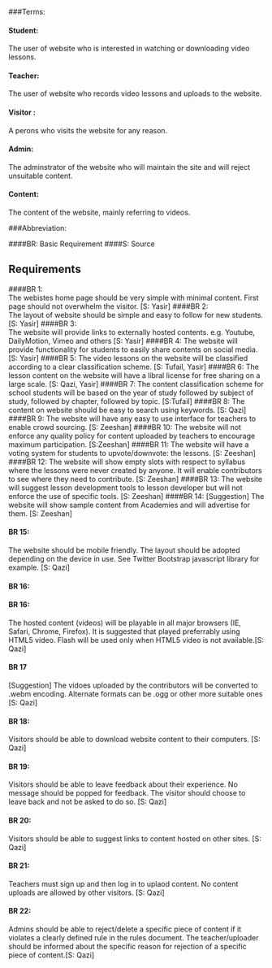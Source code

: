 ###Terms:

#### Student: 
The user of website who is interested in watching or downloading video lessons.

#### Teacher:
The user of website who records video lessons and uploads to the website.

#### Visitor :

A perons who visits the website for any reason.

#### Admin:
The adminstrator of the website who will maintain the site and will reject unsuitable content.

#### Content:
The content of the website, mainly referring to videos.


###Abbreviation:

####BR:    Basic Requirement
####S:     Source

## Requirements

####BR 1:  
The webistes home page should be very simple with minimal content. First page should not overwhelm the visitor. [S: Yasir]
####BR 2:  
The layout of website should be simple and easy to follow for new students. [S: Yasir]
####BR 3:  
The website will provide links to externally hosted contents. e.g. Youtube, DailyMotion, Vimeo and others [S: Yasir]
####BR 4:
The website will provide functionality for students to easily share contents on social media. [S: Yasir]
####BR 5: 
The video lessons on the website will be classified according to a clear classification scheme. [S: Tufail, Yasir]
####BR 6: 
The lesson content on the website will have a libral license for free sharing on a large scale. [S: Qazi, Yasir]
####BR 7: 
The content classification scheme for school students will be based on the year of study followed by subject of study, followed 
by chapter, followed by topic. [S:Tufail]
####BR 8: 
The content on website should be easy to search using keywords. [S: Qazi]
####BR 9:
The website will have any easy to use interface for teachers to enable crowd sourcing. [S: Zeeshan]
####BR 10:
The website will not enforce any quality policy for content uploaded by teachers to encourage maximum participation. [S:Zeeshan]
####BR 11:
The website will have a voting system for students to upvote/downvote: the lessons. [S: Zeeshan]
####BR 12: 
The website will show empty slots with respect to syllabus where the lessons were never created by anyone. 
It will enable contributors to see where they need to contribute. [S: Zeeshan]
####BR 13:
The website will suggest lesson development tools to lesson developer but will not enforce the use of specific tools. [S: Zeeshan]
####BR 14:
[Suggestion] The website will show sample content from Academies and will advertise for them. [S: Zeeshan]

#### BR 15:
The website should be mobile friendly. The layout should be adopted depending on the device in use. 
See Twitter Bootstrap javascript library for example.  [S: Qazi]
#### BR 16: 

#### BR 16: 
The hosted content (videos) will be playable in all major browsers (IE, Safari, Chrome, Firefox). 
It is suggested that played preferrably using HTML5 video.
Flash will be used only when HTML5 video is not available.[S: Qazi]

#### BR 17
[Suggestion] The vidoes uploaded by the contributors will be converted to .webm encoding.
 Alternate formats can be .ogg or other more suitable ones [S: Qazi]

#### BR 18:
Visitors should be able to download website content to their computers. [S: Qazi] 

#### BR 19: 
Visitors should be able to leave feedback about their experience. No message should be popped for feedback. 
The visitor should choose to leave back and not be asked to do so. [S: Qazi]

#### BR 20:
Visitors should be able to suggest links to content hosted on other sites. [S: Qazi]

#### BR 21:
Teachers must sign up and then log in to uplaod content. No content uploads are allowed by other visitors. [S: Qazi]

#### BR 22: 
Admins should be able to reject/delete a specific piece of content if it violates a clearly defined rule in the rules document.
The teacher/uploader should be informed about the specific reason for rejection of a specific piece of content.[S: Qazi]



 



 








 
 
